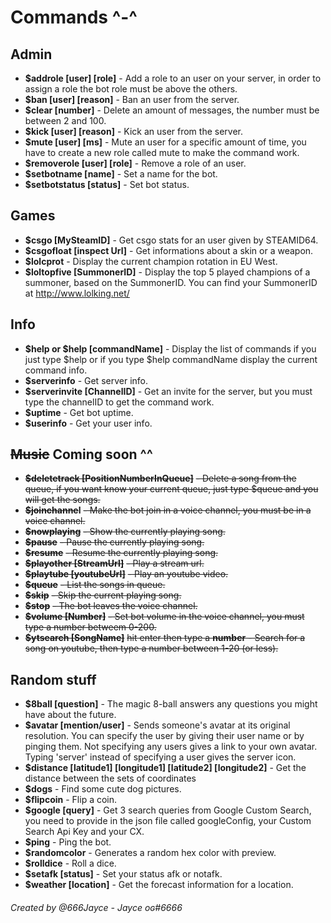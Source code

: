 # Commands ^-^

## Admin

* **$addrole [user] [role]** - Add a role to an user on your server, in order to assign a role the bot role must be above the others.
* **$ban [user] [reason]** - Ban an user from the server.
* **$clear [number]** - Delete an amount of messages, the number must be between 2 and 100.
* **$kick [user] [reason]** - Kick an user from the server.
* **$mute [user] [ms]** - Mute an user for a specific amount of time, you have to create a new role called mute to make the command work.
* **$removerole [user] [role]** - Remove a role of an user.
* **$setbotname [name]** - Set a name for the bot.
* **$setbotstatus [status]** - Set bot status.

## Games

* **$csgo [MySteamID]** - Get csgo stats for an user given by STEAMID64.
* **$csgofloat [inspect Url]** - Get informations about a skin or a weapon.
* **$lolcprot** - Display the current champion rotation in EU West.
* **$loltopfive [SummonerID]** - Display the top 5 played champions of a summoner, based on the SummonerID. You can find your SummonerID at http://www.lolking.net/

## Info

* **$help or $help [commandName]** - Display the list of commands if you just type $help or if you type $help commandName display the current command info.
* **$serverinfo** - Get server info.
* **$serverinvite [ChannelID]** - Get an invite for the server, but you must type the channelID to get the command work.
* **$uptime** - Get bot uptime.
* **$userinfo** - Get your user info.

## ~~Music~~ **Coming soon** ^^

* **~~$deletetrack [PositionNumberInQueue]~~** ~~- Delete a song from the queue, if you want know your current queue, just type $queue and you will get the songs.~~
* **~~$joinchanne~~l** ~~- Make the bot join in a voice channel, you must be in a voice channel.~~
* **~~$nowplaying~~** ~~- Show the currently playing song.~~
* **~~$pause~~** ~~- Pause the currently playing song.~~
* **~~$resume~~** ~~- Resume the currently playing song.~~
* **~~$playother [StreamUrl]~~** ~~- Play a stream url.~~
* **~~$playtube [youtubeUrl]~~** ~~- Play an youtube video.~~
* **~~$queue~~** ~~- List the songs in queue.~~
* **~~$skip~~** ~~- Skip the current playing song.~~
* **~~$stop~~** ~~- The bot leaves the voice channel.~~
* **~~$volume [Number]~~** ~~- Set bot volume in the voice channel, you must type a number betweem 0-200.~~
* **~~$ytsearch [SongName]~~** ~~hit enter then type a **number** - Search for a song on youtube, then type a number between 1-20 (or less).~~

## Random stuff

* **$8ball [question]** - The magic 8-ball answers any questions you might have about the future.
* **$avatar [mention/user]** - Sends someone's avatar at its original resolution. You can specify the user by giving their user name or by pinging them. Not specifying any users gives a link to your own avatar. Typing 'server' instead of specifying a user gives the server icon.
* **$distance [latitude1] [longitude1] [latitude2] [longitude2]** - Get the distance between the sets of coordinates
* **$dogs** - Find some cute dog pictures.
* **$flipcoin** - Flip a coin.
* **$google [query]** - Get 3 search queries from Google Custom Search, you need to provide in the json file called googleConfig, your Custom Search Api Key and your CX.
* **$ping** - Ping the bot.
* **$randomcolor** - Generates a random hex color with preview.
* **$rolldice** - Roll a dice.
* **$setafk [status]** - Set your status afk or notafk.
* **$weather [location]** - Get the forecast information for a location.

###### Created by @666Jayce - Jayce oɢ#6666
